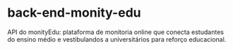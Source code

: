 # back-end-monity-edu
API do monityEdu: plataforma de monitoria online que conecta estudantes do ensino médio e vestibulandos a universitários para reforço educacional.
